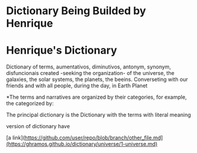 
# Dictionary Being Builded by Henrique

# Henrique's Dictionary

Dictionary of terms, aumentativos, diminutivos, antonym, synonym, disfuncionais created 
-seeking the organization- of the universe, the galaxies, the solar systems, the planets, the beeins. Converseting with our friends
 and with all people, during the day, in Earth Planet

*The terms and narratives are organized by their categories, for example, the categorized by:

The principal dictionary is the Dictionary with the terms with literal meaning

version of dictionary have

[a link](https://github.com/user/repo/blob/branch/other_file.md](https://ghramos.github.io/dictionary/universe/1-universe.md)
